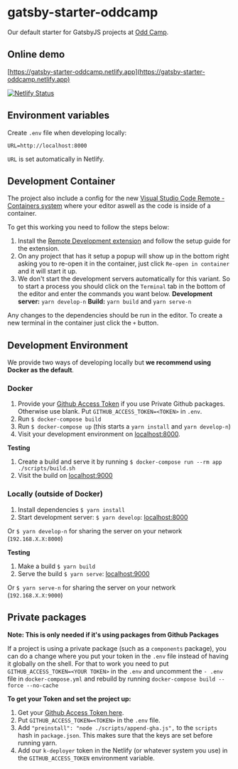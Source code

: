 # gatsby-starter-oddcamp

Our default starter for GatsbyJS projects at [Odd Camp](https://www.oddcamp.com).

## Online demo

[https://gatsby-starter-oddcamp.netlify.app](https://gatsby-starter-oddcamp.netlify.app)

[![Netlify Status](https://api.netlify.com/api/v1/badges/88f45bf8-a663-4483-bf7d-a1f47ab251c8/deploy-status)](https://app.netlify.com/sites/gatsby-starter-oddcamp/deploys)

## Environment variables

Create `.env` file when developing locally:

```
URL=http://localhost:8000
```

`URL` is set automatically in Netlify.

## Development Container

The project also include a config for the new [Visual Studio Code Remote - Containers system](https://code.visualstudio.com/docs/remote/containers) where your editor aswell as the code is inside of a container.

To get this working you need to follow the steps below:

1. Install the [Remote Development extension](https://marketplace.visualstudio.com/items?itemName=ms-vscode-remote.vscode-remote-extensionpack) and follow the setup guide for the extension.
2. On any project that has it setup a popup will show up in the bottom right asking you to re-open it in the container, just click `Re-open in container` and it will start it up.
3. We don't start the development servers automatically for this variant.
   So to start a process you should click on the `Terminal` tab in the bottom of the editor and enter the commands you want below.
   **Development server:** `yarn develop-n`
   **Build:** `yarn build` and `yarn serve-n`

Any changes to the dependencies should be run in the editor. To create a new terminal in the container just click the `+` button.

## Development Environment

We provide two ways of developing locally but **we recommend using Docker as the default**.

### Docker

1. Provide your [Github Access Token](https://github.com/settings/tokens) if you use Private Github packages. Otherwise use blank.
   Put `GITHUB_ACCESS_TOKEN=<TOKEN>` in `.env`.
2. Run `$ docker-compose build`
3. Run `$ docker-compose up`
   (this starts a `yarn install` and `yarn develop-n`)
4. Visit your development environment on [localhost:8000](http://localhost:8000).

**Testing**

1. Create a build and serve it by running
   `$ docker-compose run --rm app ./scripts/build.sh`
2. Visit the build on [localhost:9000](http://localhost:9000)

### Locally (outside of Docker)

1. Install dependencies `$ yarn install`
2. Start development server: `$ yarn develop`: [localhost:8000](http://localhost:8000)

Or `$ yarn develop-n` for sharing the server on your network (`192.168.X.X:8000`)

**Testing**

1. Make a build `$ yarn build`
2. Serve the build `$ yarn serve`: [localhost:9000](http://localhost:9000)

Or `$ yarn serve-n` for sharing the server on your network (`192.168.X.X:9000`)

## Private packages

**Note: This is only needed if it's using packages from Github Packages**

If a project is using a private package (such as a `components` package), you can do a change where you put your token in the `.env` file instead of having it globally on the shell. For that to work you need to put `GITHUB_ACCESS_TOKEN=<YOUR TOKEN>` in the `.env` and uncomment the `- .env` file in `docker-compose.yml` and rebuild by running `docker-compose build --force --no-cache`

**To get your Token and set the project up:**

1. Get your [Github Access Token here](https://github.com/settings/tokens).
2. Put `GITHUB_ACCESS_TOKEN=<TOKEN>` in the `.env` file.
3. Add `"preinstall": "node ./scripts/append-gha.js",` to the `scripts` hash in `package.json`.
   This makes sure that the keys are set before running yarn.
4. Add our `k-deployer` token in the Netlify (or whatever system you use) in the `GITHUB_ACCESS_TOKEN` environment variable.
